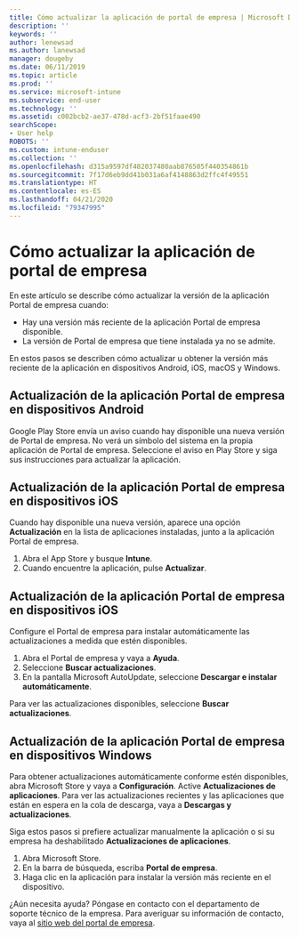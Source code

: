 ```yaml
---
title: Cómo actualizar la aplicación de portal de empresa | Microsoft Docs
description: ''
keywords: ''
author: lenewsad
ms.author: lanewsad
manager: dougeby
ms.date: 06/11/2019
ms.topic: article
ms.prod: ''
ms.service: microsoft-intune
ms.subservice: end-user
ms.technology: ''
ms.assetid: c002bcb2-ae37-478d-acf3-2bf51faae490
searchScope:
- User help
ROBOTS: ''
ms.custom: intune-enduser
ms.collection: ''
ms.openlocfilehash: d315a9597df482037480aab876505f440354861b
ms.sourcegitcommit: 7f17d6eb9dd41b031a6af4148863d2ffc4f49551
ms.translationtype: HT
ms.contentlocale: es-ES
ms.lasthandoff: 04/21/2020
ms.locfileid: "79347995"
---
```

# <a name="how-to-update-the-company-portal-app"></a>Cómo actualizar la aplicación de portal de empresa

En este artículo se describe cómo actualizar la versión de la aplicación Portal de empresa cuando:  
* Hay una versión más reciente de la aplicación Portal de empresa disponible.
* La versión de Portal de empresa que tiene instalada ya no se admite.

En estos pasos se describen cómo actualizar u obtener la versión más reciente de la aplicación en dispositivos Android, iOS, macOS y Windows.    

## <a name="update-the-company-portal-app-on-your-android-device"></a>Actualización de la aplicación Portal de empresa en dispositivos Android  

Google Play Store envía un aviso cuando hay disponible una nueva versión de Portal de empresa. No verá un símbolo del sistema en la propia aplicación de Portal de empresa. Seleccione el aviso en Play Store y siga sus instrucciones para actualizar la aplicación. 

## <a name="update-the-company-portal-app-on-your-ios-device"></a>Actualización de la aplicación Portal de empresa en dispositivos iOS  

Cuando hay disponible una nueva versión, aparece una opción **Actualización** en la lista de aplicaciones instaladas, junto a la aplicación Portal de empresa.  

1. Abra el App Store y busque **Intune**.  
2. Cuando encuentre la aplicación, pulse **Actualizar**.  

## <a name="update-the-company-portal-app-on-your-macos-device"></a>Actualización de la aplicación Portal de empresa en dispositivos iOS

Configure el Portal de empresa para instalar automáticamente las actualizaciones a medida que estén disponibles. 

1. Abra el Portal de empresa y vaya a **Ayuda**. 
2. Seleccione **Buscar actualizaciones**. 
3. En la pantalla Microsoft AutoUpdate, seleccione **Descargar e instalar automáticamente**. 

Para ver las actualizaciones disponibles, seleccione **Buscar actualizaciones**.  

## <a name="update-the-company-portal-app-on-your-windows-device"></a>Actualización de la aplicación Portal de empresa en dispositivos Windows
Para obtener actualizaciones automáticamente conforme estén disponibles, abra Microsoft Store y vaya a **Configuración**. Active **Actualizaciones de aplicaciones**. Para ver las actualizaciones recientes y las aplicaciones que están en espera en la cola de descarga, vaya a **Descargas y actualizaciones**.  

Siga estos pasos si prefiere actualizar manualmente la aplicación o si su empresa ha deshabilitado **Actualizaciones de aplicaciones**.  
1. Abra Microsoft Store.
2. En la barra de búsqueda, escriba **Portal de empresa**.
3. Haga clic en la aplicación para instalar la versión más reciente en el dispositivo. 


¿Aún necesita ayuda? Póngase en contacto con el departamento de soporte técnico de la empresa. Para averiguar su información de contacto, vaya al [sitio web del portal de empresa](https://go.microsoft.com/fwlink/?linkid=2010980).
